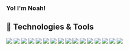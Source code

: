 ### Yo! I'm Noah!

<!--
**noahwill/noahwill** is a ✨ _special_ ✨ repository because its `README.md` (this file) appears on your GitHub profile.

Here are some ideas to get you started:

- 🔭 I’m currently working on ...
- 🌱 I’m currently learning front end technologies: 
- 👯 I’m looking to collaborate on ...
- 🤔 I’m looking for help with ...
- 💬 Ask me about ...
- 📫 How to reach me: ...
- 😄 Pronouns: ...
- ⚡ Fun fact: ...
-->

## 🔧 Technologies & Tools
![](https://img.shields.io/badge/Using-informational?style=flat&logo=&Color=white&color=62D496) 
![](https://img.shields.io/badge/Code-Golang-informational?style=flat&logo=go&logoColor=white&color=62D496) ![](https://img.shields.io/badge/Editor-VSCode-informational?style=flat&logo=visual-studio-code&logoColor=white&color=62D496)  ![](https://img.shields.io/badge/Tools-SQL-informational?style=flat&logo=postgresql&logoColor=white&color=62D496)  ![](https://img.shields.io/badge/Tools-Postman-informational?style=flat&logo=postman&logoColor=white&color=62D496)
![](https://img.shields.io/badge/Refreshing-informational?style=flat&logo=&Color=white&color=3F8AFB) 
![](https://img.shields.io/badge/Code-Java-informational?style=flat&logo=java&logoColor=white&color=3F8AFB) ![](https://img.shields.io/badge/Code-C-informational?style=flat&logo=c&logoColor=white&color=3F8AFB) ![](https://img.shields.io/badge/Code-Python-informational?style=flat&logo=python&logoColor=white&color=3F8AFB)
![](https://img.shields.io/badge/Learning-informational?style=flat&logo=&Color=white&color=FFBE45) 
![](https://img.shields.io/badge/Framework-React.js-informational?style=flat&logo=react&logoColor=white&color=FFBE45) ![](https://img.shields.io/badge/Code-Javascript-informational?style=flat&logo=javascript&logoColor=white&color=FFBE45) ![](https://img.shields.io/badge/Code-HTML-informational?style=flat&logo=html5&logoColor=white&color=FFBE45) ![](https://img.shields.io/badge/Code-CSS-informational?style=flat&logo=css3&logoColor=white&color=FFBE45)
![](https://img.shields.io/badge/Will_Learn-informational?style=flat&logo=&Color=white&color=EC524A)
![](https://img.shields.io/badge/Tools-Docker-informational?style=flat&logo=docker&logoColor=white&color=EC524A)
